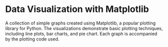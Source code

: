# Data Visualization with Matplotlib
A collection of simple graphs created using Matplotlib, a popular plotting library for Python. The visualizations demonstrate basic plotting techniques, including line plots, bar charts, and pie chart. Each graph is accompanied by the plotting code used.

